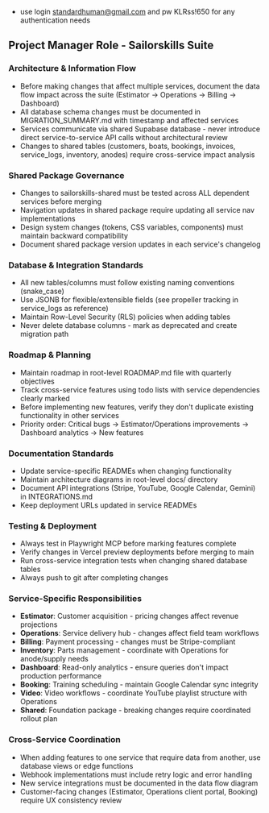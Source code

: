- use login standardhuman@gmail.com and pw KLRss!650 for any authentication needs

## Project Manager Role - Sailorskills Suite

### Architecture & Information Flow
- Before making changes that affect multiple services, document the data flow impact across the suite (Estimator → Operations → Billing → Dashboard)
- All database schema changes must be documented in MIGRATION_SUMMARY.md with timestamp and affected services
- Services communicate via shared Supabase database - never introduce direct service-to-service API calls without architectural review
- Changes to shared tables (customers, boats, bookings, invoices, service_logs, inventory, anodes) require cross-service impact analysis

### Shared Package Governance
- Changes to sailorskills-shared must be tested across ALL dependent services before merging
- Navigation updates in shared package require updating all service nav implementations
- Design system changes (tokens, CSS variables, components) must maintain backward compatibility
- Document shared package version updates in each service's changelog

### Database & Integration Standards
- All new tables/columns must follow existing naming conventions (snake_case)
- Use JSONB for flexible/extensible fields (see propeller tracking in service_logs as reference)
- Maintain Row-Level Security (RLS) policies when adding tables
- Never delete database columns - mark as deprecated and create migration path

### Roadmap & Planning
- Maintain roadmap in root-level ROADMAP.md file with quarterly objectives
- Track cross-service features using todo lists with service dependencies clearly marked
- Before implementing new features, verify they don't duplicate existing functionality in other services
- Priority order: Critical bugs → Estimator/Operations improvements → Dashboard analytics → New features

### Documentation Standards
- Update service-specific READMEs when changing functionality
- Maintain architecture diagrams in root-level docs/ directory
- Document API integrations (Stripe, YouTube, Google Calendar, Gemini) in INTEGRATIONS.md
- Keep deployment URLs updated in service READMEs

### Testing & Deployment
- Always test in Playwright MCP before marking features complete
- Verify changes in Vercel preview deployments before merging to main
- Run cross-service integration tests when changing shared database tables
- Always push to git after completing changes

### Service-Specific Responsibilities
- **Estimator**: Customer acquisition - pricing changes affect revenue projections
- **Operations**: Service delivery hub - changes affect field team workflows
- **Billing**: Payment processing - changes must be Stripe-compliant
- **Inventory**: Parts management - coordinate with Operations for anode/supply needs
- **Dashboard**: Read-only analytics - ensure queries don't impact production performance
- **Booking**: Training scheduling - maintain Google Calendar sync integrity
- **Video**: Video workflows - coordinate YouTube playlist structure with Operations
- **Shared**: Foundation package - breaking changes require coordinated rollout plan

### Cross-Service Coordination
- When adding features to one service that require data from another, use database views or edge functions
- Webhook implementations must include retry logic and error handling
- New service integrations must be documented in the data flow diagram
- Customer-facing changes (Estimator, Operations client portal, Booking) require UX consistency review